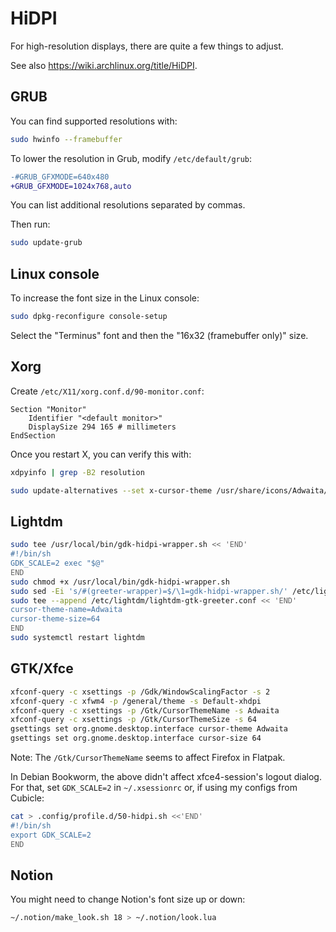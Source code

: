 # HiDPI

For high-resolution displays, there are quite a few things to adjust.

See also <https://wiki.archlinux.org/title/HiDPI>.

## GRUB

You can find supported resolutions with:

```sh
sudo hwinfo --framebuffer
```

To lower the resolution in Grub, modify `/etc/default/grub`:

```diff
-#GRUB_GFXMODE=640x480
+GRUB_GFXMODE=1024x768,auto
```

You can list additional resolutions separated by commas.

Then run:

```sh
sudo update-grub
```

## Linux console

To increase the font size in the Linux console:

```sh
sudo dpkg-reconfigure console-setup
```

Select the "Terminus" font and then the "16x32 (framebuffer only)" size.

## Xorg

Create `/etc/X11/xorg.conf.d/90-monitor.conf`:

```
Section "Monitor"
    Identifier "<default monitor>"
    DisplaySize 294 165 # millimeters
EndSection
```

Once you restart X, you can verify this with:

```sh
xdpyinfo | grep -B2 resolution
```

```sh
sudo update-alternatives --set x-cursor-theme /usr/share/icons/Adwaita/cursor.theme
```

## Lightdm

```sh
sudo tee /usr/local/bin/gdk-hidpi-wrapper.sh << 'END'
#!/bin/sh
GDK_SCALE=2 exec "$@"
END
sudo chmod +x /usr/local/bin/gdk-hidpi-wrapper.sh
sudo sed -Ei 's/#(greeter-wrapper)=$/\1=gdk-hidpi-wrapper.sh/' /etc/lightdm/lightdm.conf
sudo tee --append /etc/lightdm/lightdm-gtk-greeter.conf << 'END'
cursor-theme-name=Adwaita
cursor-theme-size=64
END
sudo systemctl restart lightdm
```

## GTK/Xfce

```sh
xfconf-query -c xsettings -p /Gdk/WindowScalingFactor -s 2
xfconf-query -c xfwm4 -p /general/theme -s Default-xhdpi
xfconf-query -c xsettings -p /Gtk/CursorThemeName -s Adwaita
xfconf-query -c xsettings -p /Gtk/CursorThemeSize -s 64
gsettings set org.gnome.desktop.interface cursor-theme Adwaita
gsettings set org.gnome.desktop.interface cursor-size 64
```

Note: The `/Gtk/CursorThemeName` seems to affect Firefox in Flatpak.

In Debian Bookworm, the above didn't affect xfce4-session's logout dialog. For
that, set `GDK_SCALE=2` in `~/.xsessionrc` or, if using my configs from
Cubicle:

```sh
cat > .config/profile.d/50-hidpi.sh <<'END'
#!/bin/sh
export GDK_SCALE=2
END
```

## Notion

You might need to change Notion's font size up or down:

```sh
~/.notion/make_look.sh 18 > ~/.notion/look.lua
```
